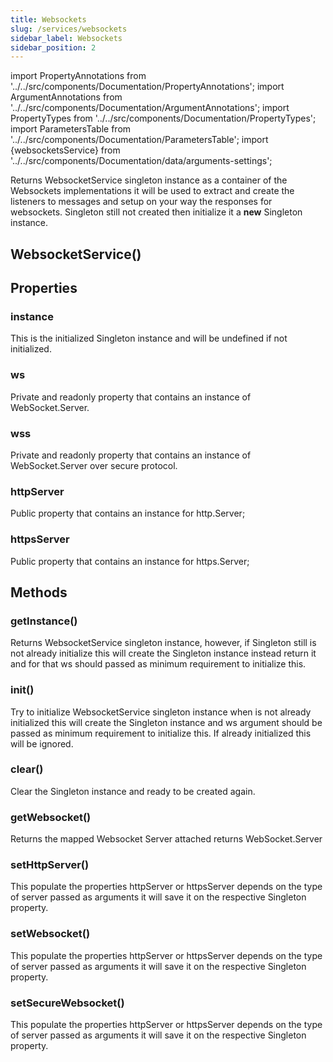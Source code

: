 ```yaml
---
title: Websockets
slug: /services/websockets
sidebar_label: Websockets
sidebar_position: 2
---
```


import PropertyAnnotations from '../../src/components/Documentation/PropertyAnnotations';
import ArgumentAnnotations from '../../src/components/Documentation/ArgumentAnnotations';
import PropertyTypes from '../../src/components/Documentation/PropertyTypes';
import ParametersTable from '../../src/components/Documentation/ParametersTable';
import {websocketsService} from '../../src/components/Documentation/data/arguments-settings';

Returns WebsocketService singleton instance as a container of the Websockets implementations it will be used to extract
and create the listeners to messages and setup on your way the responses for websockets. Singleton still not created then
initialize it a **new** Singleton instance.

## <PropertyAnnotations isConstructor="true"/> WebsocketService(<ArgumentAnnotations args={websocketsService.constructor}/>)

<ParametersTable args={websocketsService.constructor} />

## Properties

### <PropertyAnnotations isolationType="private" isStatic={true} /> instance <PropertyTypes type="Websocket.Server"/>

This is the initialized Singleton instance and will be undefined if not initialized.

### <PropertyAnnotations isolationType="private" isStatic={false} isAsync={false}/> ws <PropertyTypes type="Websocket.Server"/>

Private and readonly property that contains an instance of WebSocket.Server.

### <PropertyAnnotations isolationType="private" isStatic={false} isReadOnly={false}/> wss <PropertyTypes type="Websocket.Server"/>

Private and readonly property that contains an instance of WebSocket.Server over secure protocol.

### <PropertyAnnotations isolationType="public" isStatic={false} isReadOnly={false}/> httpServer <PropertyTypes type="http.Server"/>

Public property that contains an instance for http.Server;

### <PropertyAnnotations isolationType="public" isStatic={false} isReadOnly={false}/> httpsServer <PropertyTypes type="https.Server"/>

Public property that contains an instance for https.Server;

## Methods

### <PropertyAnnotations isolationType="public" isStatic={true} isAsync={false}/> getInstance(<ArgumentAnnotations args={websocketsService.constructor} />) <PropertyTypes returns="WebsocketService"/>

Returns WebsocketService singleton instance, however, if Singleton still is not already initialize this will create the
Singleton instance instead return it and for that ws should passed as minimum requirement to initialize this.

<ParametersTable args={websocketsService.constructor} />

### <PropertyAnnotations isolationType="public" isStatic={true} isAsync={false}/> init(<ArgumentAnnotations args={websocketsService.constructor} />) <PropertyTypes returns="void"/>

Try to initialize WebsocketService singleton instance when is not already initialized this will create the Singleton
instance and ws argument should be passed as minimum requirement to initialize this. If already initialized this will be ignored.

<ParametersTable args={websocketsService.constructor} />

### <PropertyAnnotations isolationType="public" isStatic={true} isAsync={false}/> clear() <PropertyTypes returns="void"/>

Clear the Singleton instance and ready to be created again.

### <PropertyAnnotations isolationType="public" isStatic={false} isAsync={false}/> getWebsocket(<ArgumentAnnotations args={websocketsService.getWebsocket}/>) <PropertyTypes returns="Websocket.Server"/>

Returns the mapped Websocket Server attached returns WebSocket.Server

<ParametersTable args={websocketsService.getWebsocket} />

### <PropertyAnnotations isolationType="public" isStatic={false} isAsync={false}/> setHttpServer(<ArgumentAnnotations args={websocketsService.getWebsocket}/>) <PropertyTypes returns="void"/>

This populate the properties httpServer or httpsServer depends on the type of server passed as arguments it will save it on the respective Singleton property.

<ParametersTable args={websocketsService.getWebsocket} />

### <PropertyAnnotations isolationType="public" isStatic={false} isAsync={false}/> setWebsocket(<ArgumentAnnotations args={websocketsService.setWebsocket}/>) <PropertyTypes returns="Websocket.Server"/>

This populate the properties httpServer or httpsServer depends on the type of server passed as arguments it will save it on the respective Singleton property.

<ParametersTable args={websocketsService.setWebsocket} />

### <PropertyAnnotations isolationType="public" isStatic={false} isAsync={false}/> setSecureWebsocket(<ArgumentAnnotations args={websocketsService.setSecureWebsocket}/>) <PropertyTypes returns="Websocket.Server"/>

This populate the properties httpServer or httpsServer depends on the type of server passed as arguments it will save it on the respective Singleton property.

<ParametersTable args={websocketsService.setSecureWebsocket} />
